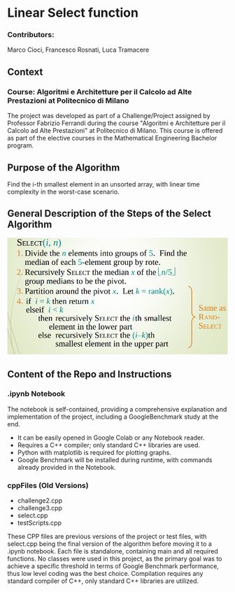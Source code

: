# Linear Select function

### Contributors:
Marco Cioci, Francesco Rosnati, Luca Tramacere

## Context
### Course: Algoritmi e Architetture per il Calcolo ad Alte Prestazioni at Politecnico di Milano

The project was developed as part of a Challenge/Project assigned by Professor Fabrizio Ferrandi during the course "Algoritmi e Architetture per il Calcolo ad Alte Prestazioni" at Politecnico di Milano. This course is offered as part of the elective courses in the Mathematical Engineering Bachelor program.

## Purpose of the Algorithm 
Find the i-th smallest element in an unsorted array, with linear time complexity in the worst-case scenario.

## General Description of the Steps of the Select Algorithm
![steps](./img/steps.png)

## Content of the Repo and Instructions
### .ipynb Notebook
The notebook is self-contained, providing a comprehensive explanation and implementation of the project, including a GoogleBenchmark study at the end.
- It can be easily opened in Google Colab or any Notebook reader.
- Requires a C++ compiler; only standard C++ libraries are used.
- Python with matplotlib is required for plotting graphs.
- Google Benchmark will be installed during runtime, with commands already provided in the Notebook.

### cppFiles (Old Versions)
- challenge2.cpp
- challenge3.cpp
- select.cpp
- testScripts.cpp

These CPP files are previous versions of the project or test files, with select.cpp being the final version of the algorithm before moving it to a .ipynb notebook. Each file is standalone, containing main and all required functions. No classes were used in this project, as the primary goal was to achieve a specific threshold in terms of Google Benchmark performance, thus low level coding was the best choice. Compilation requires any standard compiler of C++, only standard C++ libraries are utilized.
